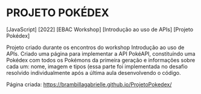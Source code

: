 # PROJETO POKÉDEX
[JavaScript] [2022] [EBAC Workshop] [Introdução ao uso de APIs] [Projeto Pokédex]

Projeto criado durante os encontros do workshop Introdução ao uso de APIs. Criado uma página para implementar a API PokéAPI, constituíndo uma Pokédex com todos os Pokémons da primeira geração e informações sobre cada um: nome, imagem e tipos (essa parte foi implementada no desafio resolvido individualmente após a última aula desenvolvendo o código.

Página criada: https://brambillagabrielle.github.io/ProjetoPokedex/
